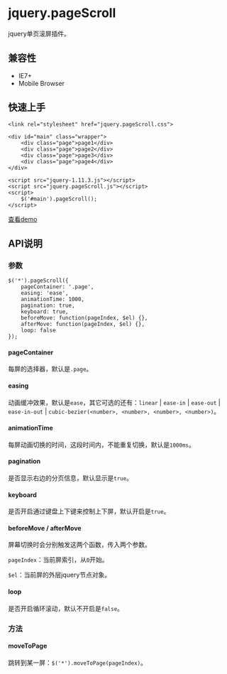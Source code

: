 # jquery.pageScroll

jquery单页滚屏插件。

## 兼容性

- IE7+
- Mobile Browser

## 快速上手

	<link rel="stylesheet" href="jquery.pageScroll.css">

	<div id="main" class="wrapper">
		<div class="page">page1</div>
		<div class="page">page2</div>
		<div class="page">page3</div>
		<div class="page">page4</div>
	</div>

	<script src="jquery-1.11.3.js"></script>
	<script src="jquery.pageScroll.js"></script>
	<script>
		$('#main').pageScroll();
	</script>

[查看demo](http://htmlpreview.github.io/?https://github.com/huanz/jquery.pageScroll/blob/master/demo/index.html)

## API说明

### 参数

	$('*').pageScroll({
    	pageContainer: '.page',
    	easing: 'ease',
    	animationTime: 1000,
    	pagination: true,
    	keyboard: true,
    	beforeMove: function(pageIndex, $el) {},
        afterMove: function(pageIndex, $el) {},
        loop: false
	});
	
#### pageContainer

每屏的选择器，默认是`.page`。

#### easing

动画缓冲效果，默认是`ease`，其它可选的还有：`linear` | `ease-in` | `ease-out` | `ease-in-out` | `cubic-bezier(<number>, <number>, <number>, <number>)`。

#### animationTime

每屏动画切换的时间，这段时间内，不能重复切换，默认是`1000ms`。

#### pagination

是否显示右边的分页信息，默认显示是`true`。

#### keyboard

是否开启通过键盘上下键来控制上下屏，默认开启是`true`。

#### beforeMove / afterMove

屏幕切换时会分别触发这两个函数，传入两个参数。

`pageIndex`：当前屏索引，从`0`开始。

`$el`：当前屏的外层jquery节点对象。

#### loop

是否开启循环滚动，默认不开启是`false`。


### 方法

#### moveToPage

跳转到某一屏：`$('*').moveToPage(pageIndex)`。






